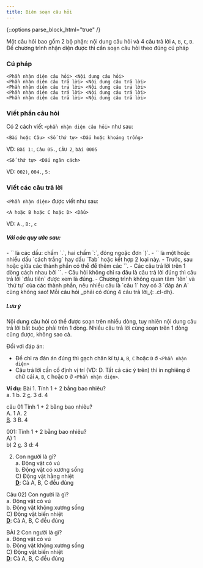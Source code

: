 ```yaml
---
title: Biên soạn câu hỏi
---
```

{::options parse_block_html="true" /}

Một câu hỏi bao gồm 2 bộ phận: nội dung câu hỏi và 4 câu trả lời `A`, `B`, `C`, `D`. Để chương trình nhận diện được thì cần soạn câu hỏi theo đúng cú pháp

### Cú pháp
```
<Phần nhận diện câu hỏi> <Nội dung câu hỏi>
<Phần nhận diện câu trả lời> <Nội dung câu trả lời>
<Phần nhận diện câu trả lời> <Nội dung câu trả lời>
<Phần nhận diện câu trả lời> <Nội dung câu trả lời>
<Phần nhận diện câu trả lời> <Nội dung câu trả lời>
```
### Viết phần câu hỏi

Có 2 cách viết `<phần nhận diện câu hỏi>`  như sau:

```
<Bài hoặc Câu> <Số thứ tự> <Dấu hoặc khoảng trống>
```

VD: `Bài 1:`, `Câu 05.`, `CÂU 2`, `bài 0005`

```
<Số thứ tự> <Dấu ngăn cách>
```

VD:  `002)`, `004.`, `5:`

### Viết các câu trả lời

`<Phần nhận diện>` được viết như sau:

```
<A hoặc B hoặc C hoặc D> <Dấu>
```

VD: `A.`, `B:`, `c`


<div class="note">
  <h5>Với các quy ước sau:</h5>
  - `<Dấu>` là các dấu: chấm `.`, hai chấm `:`, đóng ngoặc đơn `)`.
  - `<Khoảng trống>` là một hoặc nhiều dấu `cách trắng` hay dấu `Tab` hoặc kết hợp 2 loại này.
  - Trước, sau hoặc giữa các thành phần có thể để thêm các `<khoảng trống>`.
  - Các câu trả lời trên 1 dòng cách nhau bởi `<khoảng trống>`.
  - Câu hỏi không chỉ ra đâu là câu trả lời đúng thì câu trả lời `đầu tiên` được xem là đúng.
  - Chương trình không quan tâm `tên` và `thứ tự` của các thành phần, nêu nhiều câu là `câu 1` hay có 3 `đáp án A` cũng không sao! Mỗi câu hỏi _phải có đúng 4 câu trả lời_{: .cl-dh}.
</div>

<div class="note info">
  <h5>Lưu ý</h5>
  Nội dung câu hỏi có thể được soạn trên nhiều dòng, tuy nhiên nội dung câu trả lời bắt buộc phải trên 1 dòng. Nhiều câu trả lời cùng soạn trên 1 dòng cũng được, không sao cả.

  Đối với đáp án:
  - Để chỉ ra đán án đúng thì gạch chân kí tự `A`, `B`, `C` hoặc `D` ở `<Phần nhận diện>`
  - Câu trả lời cần cố định vị trí (VD: D. Tất cả các ý trên) thì in nghiêng ở chữ cái `A`, `B`, `C` hoặc `D` ở `<Phần nhận diện>`.
</div>

**Ví dụ:**
Bài 1. Tính 1 + 2 bằng bao nhiêu?  
a. 1    b. 2    <u>c</u>. 3   d. 4

câu 01 Tính 1 + 2 bằng bao nhiêu?  
A. 1    A. 2  
<u>B</u>. 3   B. 4

001: Tính 1 + 2 bằng bao nhiêu?  
A) 1  
b) 2    <u>c</u>. 3    d: 4

002) Con người là gì?  
a. Động vật có vú  
b. Động vật có xương sống  
C) Động vật hằng nhiệt  
**<u>D</u>**: Cả A, B, C đều đúng

Câu 02) Con người là gì?  
a. Động vật có vú  
b. Động vật không xương sống  
C) Động vật biến nhiệt  
**<u>D</u>**: Cả A, B, C đều đúng

BÀI 2 Con người là gì?  
a. Động vật có vú  
b. Động vật không xương sống  
C) Động vật biến nhiệt  
**<u>D</u>**: Cả A, B, C đều đúng